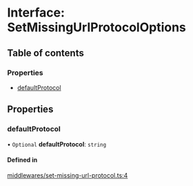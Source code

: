 # Interface: SetMissingUrlProtocolOptions

## Table of contents

### Properties

- [defaultProtocol](SetMissingUrlProtocolOptions.md#defaultprotocol)

## Properties

### defaultProtocol

• `Optional` **defaultProtocol**: `string`

#### Defined in

[middlewares/set-missing-url-protocol.ts:4](https://github.com/sneko/hyperlink-middleware/blob/main/src/middlewares/set-missing-url-protocol.ts#L4)
